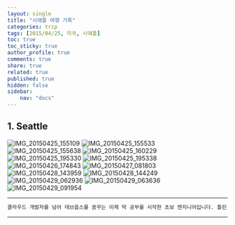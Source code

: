 ```yaml
---
layout: single
title: "시애틀 여행 기록"
categories: trip
tags: [2015/04/25, 미국, 시애틀]
toc: true
toc_sticky: true
author_profile: true
comments: true
share: true
related: true
published: true
hidden: false
sidebar: 
    nav: "docs"
---
```


## 1. Seattle

![IMG_20150425_155109](https://user-images.githubusercontent.com/124491456/230725331-1a4a32d9-faaa-4870-be2e-2bff2b48793f.jpg)
![IMG_20150425_155533](https://user-images.githubusercontent.com/124491456/230725340-5411cdf5-a4b5-4b34-a4e1-4dc12acd6908.jpg)
![IMG_20150425_155638](https://user-images.githubusercontent.com/124491456/230725341-c1075550-b01e-46c1-9172-6f734ed0298e.jpg)
![IMG_20150425_160229](https://user-images.githubusercontent.com/124491456/230725345-7faf47c1-c650-4b88-98b0-caea30ec70a1.jpg)
![IMG_20150425_195330](https://user-images.githubusercontent.com/124491456/230725366-524f6036-9ee0-47fb-b074-8d122671565d.jpg)
![IMG_20150425_195338](https://user-images.githubusercontent.com/124491456/230725368-ded1a2ef-523e-4eb9-bdbc-e06a2bf3559c.jpg)
![IMG_20150426_174843](https://user-images.githubusercontent.com/124491456/230725422-d1f73337-5493-493f-b8e6-b3024dc41ddc.jpg)
![IMG_20150427_081803](https://user-images.githubusercontent.com/124491456/230725430-a8a0b565-d73c-4fa4-bf6d-cc0911e45bd0.jpg)
![IMG_20150428_143959](https://user-images.githubusercontent.com/124491456/230725437-9a81ae1e-f894-4d1d-a724-c775218b44e5.jpg)
![IMG_20150428_144249](https://user-images.githubusercontent.com/124491456/230725440-f52ea842-16cf-4513-939f-efa7d77920fc.jpg)
![IMG_20150429_062936](https://user-images.githubusercontent.com/124491456/230725449-97132ab3-efaa-4f12-885f-6db26aa95804.jpg)
![IMG_20150429_063636](https://user-images.githubusercontent.com/124491456/230725450-c339f28c-3e2b-4889-a0a0-057f699daf2b.jpg)
![IMG_20150429_091954](https://user-images.githubusercontent.com/124491456/230725455-4bc7dee8-5ff5-4657-abd3-37256ec7d7b0.jpg)


---

```bash
클라우드 개발자를 넘어 데브옵스를 꿈꾸는 이제 막 공부를 시작한 초보 엔지니어입니다. 틀린 점이 있으면 친절하게 댓글 부탁드립니다. :)
```

---
